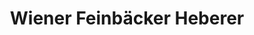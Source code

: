 ---
title: "Wiener Feinbäcker Heberer"
url: /goerlitz/wiener-feinbaecker-heberer/
shop: Bäckerei
---